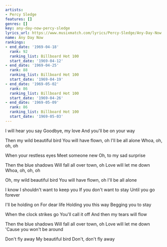 ```yaml
---
artists:
- Percy Sledge
features: []
genres: []
key: any-day-now-percy-sledge
lyrics_url: https://www.musixmatch.com/lyrics/Percy-Sledge/Any-Day-Now
name: Any Day Now
rankings:
- end_date: '1969-04-18'
  rank: 92
  ranking_list: Billboard Hot 100
  start_date: '1969-04-12'
- end_date: '1969-04-25'
  rank: 88
  ranking_list: Billboard Hot 100
  start_date: '1969-04-19'
- end_date: '1969-05-02'
  rank: 86
  ranking_list: Billboard Hot 100
  start_date: '1969-04-26'
- end_date: '1969-05-09'
  rank: 86
  ranking_list: Billboard Hot 100
  start_date: '1969-05-03'
---
```

I will hear you say
Goodbye, my love
And you'll be on your way

Then my wild beautiful bird
You will have flown, oh
I'll be all alone
Whoa, oh, oh, oh

When your restless eyes
Meet someone new
Oh, to my sad surprise

Then the blue shadows
Will fall all over town, oh
Love will let me down
Whoa, oh, oh, oh

Oh, my wild beautiful bird
You will have flown, oh
I'll be all alone

I know I shouldn't want to keep you
If you don't want to stay
Until you go forever

I'll be holding on
For dear life
Holding you this way
Begging you to stay

When the clock strikes go
You'll call it off
And then my tears will flow

Then the blue shadows
Will fall all over town, oh
Love will let me down
'Cause you won't be around

Don't fly away
My beautiful bird
Don't, don't fly away
